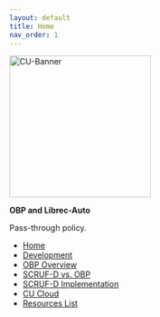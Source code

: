 ```yaml
---
layout: default
title: Home
nav_order: 1
---
```


<img src='https://www.colorado.edu/profiles/express/themes/ucb/images/cu-boulder-logo-text-black.svg' width='250' alt='CU-Banner'>

**OBP and Librec-Auto**

Pass-through policy.

- [Home](index)
- [Development](03-projects)
- [OBP Overview](04-obp-scruf)
- [SCRUF-D vs. OBP](05-scruf-d)
- [SCRUF-D Implementation](06-implementation)
- [CU Cloud](08-cloud)
- [Resources List](09-resources)
